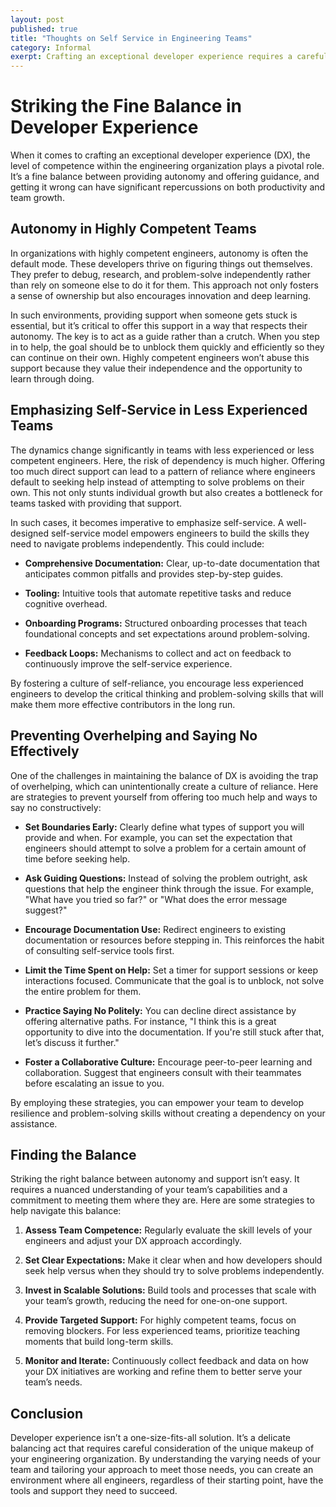 ```yaml
---
layout: post
published: true
title: "Thoughts on Self Service in Engineering Teams"
category: Informal
exerpt: Crafting an exceptional developer experience requires a careful balance between autonomy and guidance, tailored to the competence of your engineering team. Highly skilled engineers thrive on independence and occasional support, while less experienced teams benefit from self-service tools that promote problem-solving skills. This post explores strategies to prevent overhelping, foster self-reliance, and create a scalable developer experience that meets the diverse needs of your organization. Discover how to empower engineers at all levels without creating a culture of dependency. 
---
```


# Striking the Fine Balance in Developer Experience

When it comes to crafting an exceptional developer experience (DX), the level of competence within the engineering organization plays a pivotal role. It’s a fine balance between providing autonomy and offering guidance, and getting it wrong can have significant repercussions on both productivity and team growth.

## Autonomy in Highly Competent Teams

In organizations with highly competent engineers, autonomy is often the default mode. These developers thrive on figuring things out themselves. They prefer to debug, research, and problem-solve independently rather than rely on someone else to do it for them. This approach not only fosters a sense of ownership but also encourages innovation and deep learning.

In such environments, providing support when someone gets stuck is essential, but it’s critical to offer this support in a way that respects their autonomy. The key is to act as a guide rather than a crutch. When you step in to help, the goal should be to unblock them quickly and efficiently so they can continue on their own. Highly competent engineers won’t abuse this support because they value their independence and the opportunity to learn through doing.

## Emphasizing Self-Service in Less Experienced Teams

The dynamics change significantly in teams with less experienced or less competent engineers. Here, the risk of dependency is much higher. Offering too much direct support can lead to a pattern of reliance where engineers default to seeking help instead of attempting to solve problems on their own. This not only stunts individual growth but also creates a bottleneck for teams tasked with providing that support.

In such cases, it becomes imperative to emphasize self-service. A well-designed self-service model empowers engineers to build the skills they need to navigate problems independently. This could include:

- **Comprehensive Documentation:** Clear, up-to-date documentation that anticipates common pitfalls and provides step-by-step guides.

- **Tooling:** Intuitive tools that automate repetitive tasks and reduce cognitive overhead.

- **Onboarding Programs:** Structured onboarding processes that teach foundational concepts and set expectations around problem-solving.

- **Feedback Loops:** Mechanisms to collect and act on feedback to continuously improve the self-service experience.

By fostering a culture of self-reliance, you encourage less experienced engineers to develop the critical thinking and problem-solving skills that will make them more effective contributors in the long run.

## Preventing Overhelping and Saying No Effectively

One of the challenges in maintaining the balance of DX is avoiding the trap of overhelping, which can unintentionally create a culture of reliance. Here are strategies to prevent yourself from offering too much help and ways to say no constructively:

- **Set Boundaries Early:** Clearly define what types of support you will provide and when. For example, you can set the expectation that engineers should attempt to solve a problem for a certain amount of time before seeking help.

- **Ask Guiding Questions:** Instead of solving the problem outright, ask questions that help the engineer think through the issue. For example, "What have you tried so far?" or "What does the error message suggest?"

- **Encourage Documentation Use:** Redirect engineers to existing documentation or resources before stepping in. This reinforces the habit of consulting self-service tools first.

- **Limit the Time Spent on Help:** Set a timer for support sessions or keep interactions focused. Communicate that the goal is to unblock, not solve the entire problem for them.

- **Practice Saying No Politely:** You can decline direct assistance by offering alternative paths. For instance, "I think this is a great opportunity to dive into the documentation. If you're still stuck after that, let’s discuss it further."

- **Foster a Collaborative Culture:** Encourage peer-to-peer learning and collaboration. Suggest that engineers consult with their teammates before escalating an issue to you.

By employing these strategies, you can empower your team to develop resilience and problem-solving skills without creating a dependency on your assistance.

## Finding the Balance

Striking the right balance between autonomy and support isn’t easy. It requires a nuanced understanding of your team’s capabilities and a commitment to meeting them where they are. Here are some strategies to help navigate this balance:

1. **Assess Team Competence:** Regularly evaluate the skill levels of your engineers and adjust your DX approach accordingly.

2. **Set Clear Expectations:** Make it clear when and how developers should seek help versus when they should try to solve problems independently.

3. **Invest in Scalable Solutions:** Build tools and processes that scale with your team’s growth, reducing the need for one-on-one support.

4. **Provide Targeted Support:** For highly competent teams, focus on removing blockers. For less experienced teams, prioritize teaching moments that build long-term skills.

5. **Monitor and Iterate:** Continuously collect feedback and data on how your DX initiatives are working and refine them to better serve your team’s needs.

## Conclusion

Developer experience isn’t a one-size-fits-all solution. It’s a delicate balancing act that requires careful consideration of the unique makeup of your engineering organization. By understanding the varying needs of your team and tailoring your approach to meet those needs, you can create an environment where all engineers, regardless of their starting point, have the tools and support they need to succeed.
